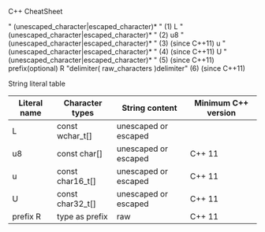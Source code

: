 C++  CheatSheet

" (unescaped_character|escaped_character)* "	(1)	
L " (unescaped_character|escaped_character)* "	(2)	
u8 " (unescaped_character|escaped_character)* "	(3)	(since C++11)
u " (unescaped_character|escaped_character)* "	(4)	(since C++11)
U " (unescaped_character|escaped_character)* "	(5)	(since C++11)
prefix(optional) R "delimiter( raw_characters )delimiter"	(6)	(since C++11)


String literal table

| Literal name  | Character types  | String content       | Minimum C++ version|
| ------------- | ---------------- | -------------------- | ------------------ |
| L             | const wchar_t[]  | unescaped or escaped |                    |
| u8            | const char[]     | unescaped or escaped | C++ 11             |
| u             | const char16_t[] | unescaped or escaped | C++ 11             |
| U             | const char32_t[] | unescaped or escaped | C++ 11             |
| prefix R      | type as prefix   | raw                  | C++ 11             |

